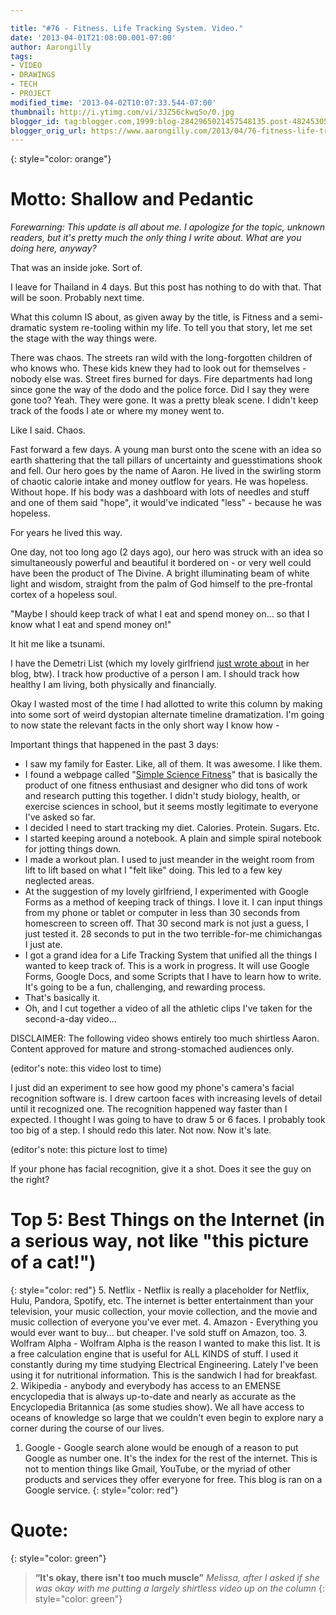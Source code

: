 ```yaml
---

title: "#76 - Fitness. Life Tracking System. Video."
date: '2013-04-01T21:08:00.001-07:00'
author: Aarongilly
tags:
- VIDEO
- DRAWINGS
- TECH
- PROJECT
modified_time: '2013-04-02T10:07:33.544-07:00'
thumbnail: http://i.ytimg.com/vi/3JZ56ckwqSo/0.jpg
blogger_id: tag:blogger.com,1999:blog-2842965021457548135.post-4824530553694087549
blogger_orig_url: https://www.aarongilly.com/2013/04/76-fitness-life-tracking-system-video.html
---
```


{: style="color: orange"}
# Motto: Shallow and Pedantic

*Forewarning: This update is all about me. I apologize for the topic, unknown readers, but it's pretty much the only thing I write about. What are you doing here, anyway?*

That was an inside joke. Sort of.

I leave for Thailand in 4 days. But this post has nothing to do with that. That will be soon. Probably next time.

What this column IS about, as given away by the title, is Fitness and a semi-dramatic system re-tooling within my life. To tell you that story, let me set the stage with the way things were.

There was chaos. The streets ran wild with the long-forgotten children of who knows who. These kids knew they had to look out for themselves - nobody else was. Street fires burned for days. Fire departments had long since gone the way of the dodo and the police force. Did I say they were gone too? Yeah. They were gone. It was a pretty bleak scene. I didn't keep track of the foods I ate or where my money went to.

Like I said. Chaos.

Fast forward a few days. A young man burst onto the scene with an idea so earth shattering that the tall pillars of uncertainty and guesstimations shook and fell. Our hero goes by the name of Aaron. He lived in the swirling storm of chaotic calorie intake and money outflow for years. He was hopeless. Without hope. If his body was a dashboard with lots of needles and stuff and one of them said "hope", it would've indicated "less" - because he was hopeless. 

For years he lived this way.

One day, not too long ago (2 days ago), our hero was struck with an idea so simultaneously powerful and beautiful it bordered on - or very well could have been the product of The Divine. A bright illuminating beam of white light and wisdom, straight from the palm of God himself to the pre-frontal cortex of a hopeless soul. 

"Maybe I should keep track of what I eat and spend money on... so that I know what I eat and spend money on!"

It hit me like a tsunami.

I have the Demetri List (which my lovely girlfriend [just wrote about](http://melissalynnehill.blogspot.com/2013/04/at-my-best.html) in her blog, btw). I track how productive of a person I am. I should track how healthy I am living, both physically and financially. 

Okay I wasted most of the time I had allotted to write this column by making into some sort of weird dystopian alternate timeline dramatization. I'm going to now state the relevant facts in the only short way I know how - 

Important things that happened in the past 3 days:
* I saw my family for Easter. Like, all of them. It was awesome. I like them. 
* I found a webpage called "[Simple Science Fitness](http://simplesciencefitness.com/)" that is basically the product of one fitness enthusiast and designer who did tons of work and research putting this together. I didn't study biology, health, or exercise sciences in school, but it seems mostly legitimate to everyone I've asked so far.
* I decided I need to start tracking my diet. Calories. Protein. Sugars. Etc.
* I started keeping around a notebook. A plain and simple spiral notebook for jotting things down.
* I made a workout plan. I used to just meander in the weight room from lift to lift based on what I "felt like" doing. This led to a few key neglected areas.
* At the suggestion of my lovely girlfriend, I experimented with Google Forms as a method of keeping track of things. I love it. I can input things from my phone or tablet or computer in less than 30 seconds from homescreen to screen off. That 30 second mark is not just a guess, I just tested it. 28 seconds to put in the two terrible-for-me chimichangas I just ate.
* I got a grand idea for a Life Tracking System that unified all the things I wanted to keep track of. This is a work in progress. It will use Google Forms, Google Docs, and some Scripts that I have to learn how to write. It's going to be a fun, challenging, and rewarding process.
* That's basically it.
* Oh, and I cut together a video of all the athletic clips I've taken for the second-a-day video...

DISCLAIMER: The following video shows entirely too much shirtless Aaron. Content approved for mature and strong-stomached audiences only.

(editor's note: this video lost to time)

I just did an experiment to see how good my phone's camera's facial recognition software is. I drew cartoon faces with increasing levels of detail until it recognized one. The recognition happened way faster than I expected. I thought I was going to have to draw 5 or 6 faces. I probably took too big of a step. I should redo this later. Not now. Now it's late.

(editor's note: this picture lost to time)

If your phone has facial recognition, give it a shot. Does it see the guy on the right?

# Top 5: Best Things on the Internet (in a serious way, not like "this picture of a cat!")
{: style="color: red"}
5. Netflix - Netflix is really a placeholder for Netflix, Hulu, Pandora, Spotify, etc. The internet is better entertainment than your television, your music collection, your movie collection, and the movie and music collection of everyone you've ever met.
4. Amazon - Everything you would ever want to buy... but cheaper. I've sold stuff on Amazon, too. 
3. Wolfram Alpha - Wolfram Alpha is the reason I wanted to make this list. It is a free calculation engine that is useful for ALL KINDS of stuff. I used it constantly during my time studying Electrical Engineering. Lately I've been using it for nutritional information. This is the sandwich I had for breakfast.
2. Wikipedia - anybody and everybody has access to an EMENSE encyclopedia that is always up-to-date and nearly as accurate as the Encyclopedia Britannica (as some studies show). We all have access to oceans of knowledge so large that we couldn't even begin to explore nary a corner during the course of our lives.
1. Google - Google search alone would be enough of a reason to put Google as number one. It's the index for the rest of the internet. This is not to mention things like Gmail, YouTube, or the myriad of other products and services they offer everyone for free. This blog is ran on a Google service.
{: style="color: red"}

# Quote:
{: style="color: green"}
> **“It's okay, there isn't too much muscle”**
<cite>Melissa, after I asked if she was okay with me putting a largely shirtless video up on the column</cite>
{: style="color: green"}